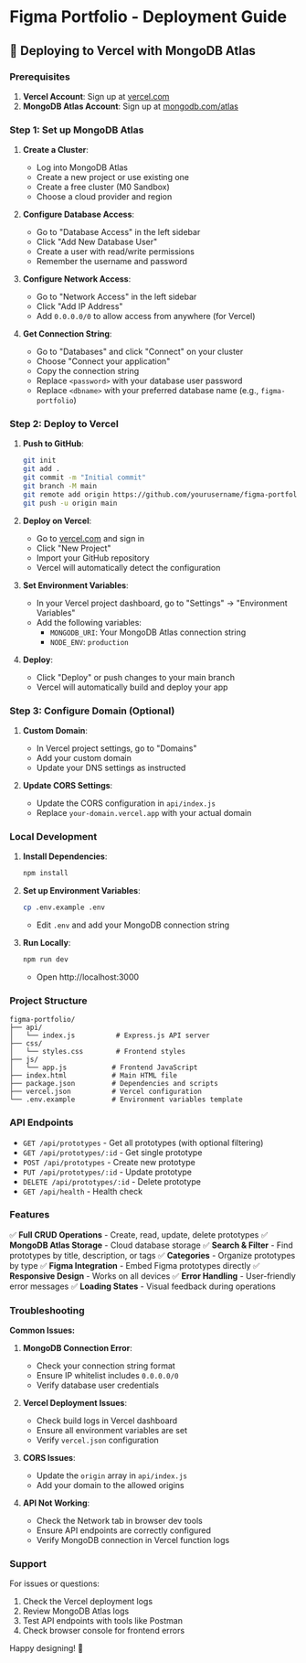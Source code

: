 # Figma Portfolio - Deployment Guide

## 🚀 Deploying to Vercel with MongoDB Atlas

### Prerequisites
1. **Vercel Account**: Sign up at [vercel.com](https://vercel.com)
2. **MongoDB Atlas Account**: Sign up at [mongodb.com/atlas](https://www.mongodb.com/atlas)

### Step 1: Set up MongoDB Atlas

1. **Create a Cluster**:
   - Log into MongoDB Atlas
   - Create a new project or use existing one
   - Create a free cluster (M0 Sandbox)
   - Choose a cloud provider and region

2. **Configure Database Access**:
   - Go to "Database Access" in the left sidebar
   - Click "Add New Database User"
   - Create a user with read/write permissions
   - Remember the username and password

3. **Configure Network Access**:
   - Go to "Network Access" in the left sidebar
   - Click "Add IP Address"
   - Add `0.0.0.0/0` to allow access from anywhere (for Vercel)

4. **Get Connection String**:
   - Go to "Databases" and click "Connect" on your cluster
   - Choose "Connect your application"
   - Copy the connection string
   - Replace `<password>` with your database user password
   - Replace `<dbname>` with your preferred database name (e.g., `figma-portfolio`)

### Step 2: Deploy to Vercel

1. **Push to GitHub**:
   ```bash
   git init
   git add .
   git commit -m "Initial commit"
   git branch -M main
   git remote add origin https://github.com/yourusername/figma-portfolio.git
   git push -u origin main
   ```

2. **Deploy on Vercel**:
   - Go to [vercel.com](https://vercel.com) and sign in
   - Click "New Project"
   - Import your GitHub repository
   - Vercel will automatically detect the configuration

3. **Set Environment Variables**:
   - In your Vercel project dashboard, go to "Settings" → "Environment Variables"
   - Add the following variables:
     - `MONGODB_URI`: Your MongoDB Atlas connection string
     - `NODE_ENV`: `production`

4. **Deploy**:
   - Click "Deploy" or push changes to your main branch
   - Vercel will automatically build and deploy your app

### Step 3: Configure Domain (Optional)

1. **Custom Domain**:
   - In Vercel project settings, go to "Domains"
   - Add your custom domain
   - Update your DNS settings as instructed

2. **Update CORS Settings**:
   - Update the CORS configuration in `api/index.js`
   - Replace `your-domain.vercel.app` with your actual domain

### Local Development

1. **Install Dependencies**:
   ```bash
   npm install
   ```

2. **Set up Environment Variables**:
   ```bash
   cp .env.example .env
   ```
   - Edit `.env` and add your MongoDB connection string

3. **Run Locally**:
   ```bash
   npm run dev
   ```
   - Open http://localhost:3000

### Project Structure
```
figma-portfolio/
├── api/
│   └── index.js          # Express.js API server
├── css/
│   └── styles.css        # Frontend styles
├── js/
│   └── app.js           # Frontend JavaScript
├── index.html           # Main HTML file
├── package.json         # Dependencies and scripts
├── vercel.json          # Vercel configuration
└── .env.example         # Environment variables template
```

### API Endpoints

- `GET /api/prototypes` - Get all prototypes (with optional filtering)
- `GET /api/prototypes/:id` - Get single prototype
- `POST /api/prototypes` - Create new prototype
- `PUT /api/prototypes/:id` - Update prototype
- `DELETE /api/prototypes/:id` - Delete prototype
- `GET /api/health` - Health check

### Features

✅ **Full CRUD Operations** - Create, read, update, delete prototypes
✅ **MongoDB Atlas Storage** - Cloud database storage
✅ **Search & Filter** - Find prototypes by title, description, or tags
✅ **Categories** - Organize prototypes by type
✅ **Figma Integration** - Embed Figma prototypes directly
✅ **Responsive Design** - Works on all devices
✅ **Error Handling** - User-friendly error messages
✅ **Loading States** - Visual feedback during operations

### Troubleshooting

**Common Issues:**

1. **MongoDB Connection Error**:
   - Check your connection string format
   - Ensure IP whitelist includes `0.0.0.0/0`
   - Verify database user credentials

2. **Vercel Deployment Issues**:
   - Check build logs in Vercel dashboard
   - Ensure all environment variables are set
   - Verify `vercel.json` configuration

3. **CORS Issues**:
   - Update the `origin` array in `api/index.js`
   - Add your domain to the allowed origins

4. **API Not Working**:
   - Check the Network tab in browser dev tools
   - Ensure API endpoints are correctly configured
   - Verify MongoDB connection in Vercel function logs

### Support

For issues or questions:
1. Check the Vercel deployment logs
2. Review MongoDB Atlas logs
3. Test API endpoints with tools like Postman
4. Check browser console for frontend errors

Happy designing! 🎨